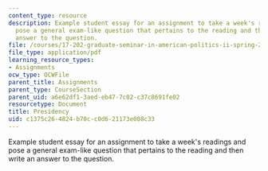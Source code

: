```yaml
---
content_type: resource
description: Example student essay for an assignment to take a week's readings and
  pose a general exam-like question that pertains to the reading and then write an
  answer to the question.
file: /courses/17-202-graduate-seminar-in-american-politics-ii-spring-2010/c1375c264824b70cc0d621173e008c33_MIT17_202S10_Presidency_es.pdf
file_type: application/pdf
learning_resource_types:
- Assignments
ocw_type: OCWFile
parent_title: Assignments
parent_type: CourseSection
parent_uid: a6e62df1-3aed-eb47-7c02-c37c8691fe02
resourcetype: Document
title: Presidency
uid: c1375c26-4824-b70c-c0d6-21173e008c33
---
```

Example student essay for an assignment to take a week's readings and pose a general exam-like question that pertains to the reading and then write an answer to the question.


